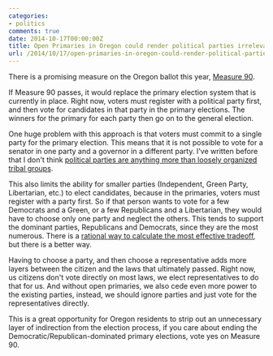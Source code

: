 ```yaml
---
categories:
- politics
comments: true
date: 2014-10-17T00:00:00Z
title: Open Primaries in Oregon could render political parties irrelevant
url: /2014/10/17/open-primaries-in-oregon-could-render-political-parties-irrelevant/
---
```


There is a promising measure on the Oregon ballot this year, [Measure 90](http://www.90fororegon.org/).

If Measure 90 passes, it would replace the primary election system that is currently in place. Right now, voters must register with a political party first, and then vote for candidates in that party in the primary elections. The winners for the primary for each party then go on to the general election.

One huge problem with this approach is that voters must commit to a single party for the primary election. This means that it is not possible to vote for a senator in one party and a governor in a different party. I've written before that I don't think [political parties are anything more than loosely organized tribal groups](/blog/2014/01/10/political-parties-are-more-like-tribes-than-consistent-philosophies).

This also limits the ability for smaller parties (Independent, Green Party, Libertarian, etc.) to elect candidates, because in the primaries, voters must register with a party first. So if that person wants to vote for a few Democrats and a Green, or a few Republicans and a Libertarian, they would have to choose only one party and neglect the others. This tends to support the dominant parties, Republicans and Democrats, since they are the most numerous. There is a [rational way to calculate the most effective tradeoff](/blog/2012/09/04/optimize-your-vote-using-statistics), but there is a better way.

Having to choose a party, and then choose a representative adds more layers between the citizen and the laws that ultimately passed. Right now, us citizens don't vote directly on most laws, we elect representatives to do that for us. And without open primaries, we also cede even more power to the existing parties, instead, we should ignore parties and just vote for the representatives directly.

This is a great opportunity for Oregon residents to strip out an unnecessary layer of indirection from the election process, if you care about ending the Democratic/Republican-dominated primary elections, vote yes on Measure 90.
